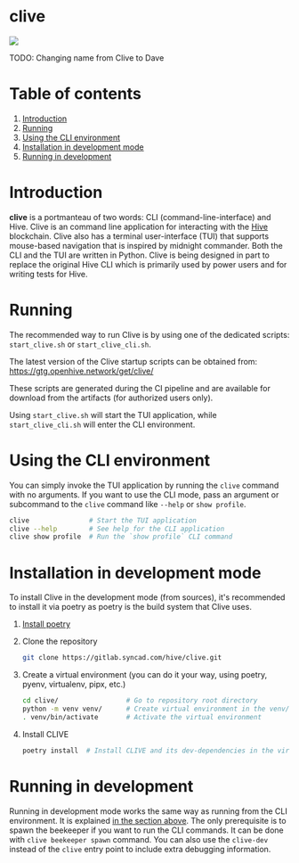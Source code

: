 # clive

<a href="https://gitlab.syncad.com/hive/clive/-/commits/develop" target="_blank" rel="noopener noreferrer" data-qa-selector="badge_image_link" data-qa-link-url="https://gitlab.syncad.com/hive/clive/-/commits/develop" style=""><img src="https://gitlab.syncad.com/hive/clive/badges/develop/pipeline.svg" aria-hidden="true" class="project-badge"></a>

TODO: Changing name from Clive to Dave

# Table of contents

1. [Introduction](#introduction)
2. [Running](#running)
3. [Using the CLI environment](#using-the-cli-environment)
4. [Installation in development mode](#installation-in-development-mode)
5. [Running in development](#running-in-development)

# Introduction

**clive** is a portmanteau of two words: CLI (command-line-interface) and Hive. Clive is an command line application for
interacting with the [Hive](https://gitlab.syncad.com/hive/hive) blockchain. Clive also has a terminal user-interface
(TUI) that supports mouse-based navigation that is inspired by midnight commander. Both the CLI and the TUI are written
in Python. Clive is being designed in part to replace the original Hive CLI which is primarily used by power users and
for writing tests for Hive.

# Running

The recommended way to run Clive is by using one of the dedicated scripts: `start_clive.sh` or `start_clive_cli.sh`.

The latest version of the Clive startup scripts can be obtained from: https://gtg.openhive.network/get/clive/

These scripts are generated during the CI pipeline and are available for download from the artifacts (for authorized
users only).

Using `start_clive.sh` will start the TUI application, while `start_clive_cli.sh` will enter the CLI environment.

# Using the CLI environment

You can simply invoke the TUI application by running the `clive` command with no arguments. If you want to use the CLI
mode, pass an argument or subcommand to the `clive` command like `--help` or `show profile`.

```bash
clive               # Start the TUI application
clive --help        # See help for the CLI application
clive show profile  # Run the `show profile` CLI command
```

# Installation in development mode

To install Clive in the development mode (from sources), it's recommended to install it via poetry as poetry is the
build system that Clive uses.

1. [Install poetry](https://python-poetry.org/docs/#installing-with-the-official-installer)
2. Clone the repository

    ```bash
    git clone https://gitlab.syncad.com/hive/clive.git
    ```

3. Create a virtual environment (you can do it your way, using poetry, pyenv, virtualenv, pipx, etc.)

    ```bash
    cd clive/                 # Go to repository root directory
    python -m venv venv/      # Create virtual environment in the venv/ directory
    . venv/bin/activate       # Activate the virtual environment
    ```

4. Install CLIVE

    ```bash
    poetry install  # Install CLIVE and its dev-dependencies in the virtual environment
    ```

# Running in development

Running in development mode works the same way as running from the CLI environment. It is explained
[in the section above](#using-the-cli-environment). The only prerequisite is to spawn the beekeeper if you want to run
the CLI commands. It can be done with `clive beekeeper spawn` command. You can also use the `clive-dev` instead of the
`clive` entry point to include extra debugging information.
